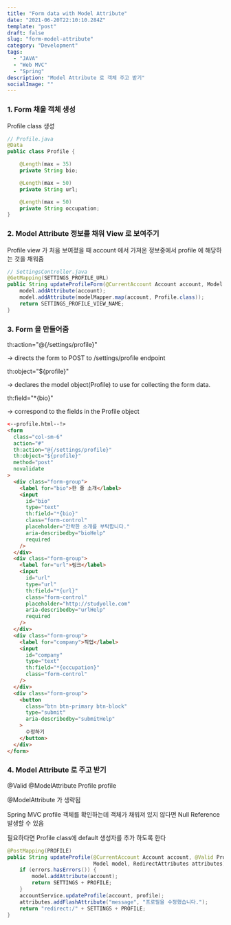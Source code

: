 ```yaml
---
title: "Form data with Model Attribute"
date: "2021-06-20T22:10:10.284Z"
template: "post"
draft: false
slug: "form-model-attribute"
category: "Development"
tags:
  - "JAVA"
  - "Web MVC"
  - "Spring"
description: "Model Attribute 로 객체 주고 받기"
socialImage: ""
---
```


### 1. Form 채울 객체 생성

Profile class 생성

```java
// Profile.java
@Data
public class Profile {

    @Length(max = 35)
    private String bio;

    @Length(max = 50)
    private String url;

    @Length(max = 50)
    private String occupation;
}
```

### 2. Model Attribute 정보를 채워 View 로 보여주기

Profile view 가 처음 보여졌을 때 account 에서 가져온 정보중에서 profile 에 해당하는 것을 채워줌

```java
// SettingsController.java
@GetMapping(SETTINGS_PROFILE_URL)
public String updateProfileForm(@CurrentAccount Account account, Model model) {
    model.addAttribute(account);
    model.addAttribute(modelMapper.map(account, Profile.class));
    return SETTINGS_PROFILE_VIEW_NAME;
}
```

### 3. Form 을 만들어줌

th:action="@{/settings/profile}"

→ directs the form to POST to /settings/profile endpoint

th:object="${profile}"

→ declares the model object(Profile) to use for collecting the form data.

th:field="\*{bio}"

→ correspond to the fields in the Profile object

```html
<--profile.html--!>
<form
  class="col-sm-6"
  action="#"
  th:action="@{/settings/profile}"
  th:object="${profile}"
  method="post"
  novalidate
>
  <div class="form-group">
    <label for="bio">한 줄 소개</label>
    <input
      id="bio"
      type="text"
      th:field="*{bio}"
      class="form-control"
      placeholder="간략한 소개를 부탁합니다."
      aria-describedby="bioHelp"
      required
    />
  </div>
  <div class="form-group">
    <label for="url">링크</label>
    <input
      id="url"
      type="url"
      th:field="*{url}"
      class="form-control"
      placeholder="http://studyolle.com"
      aria-describedby="urlHelp"
      required
    />
  </div>
  <div class="form-group">
    <label for="company">직업</label>
    <input
      id="company"
      type="text"
      th:field="*{occupation}"
      class="form-control"
    />
  </div>
  <div class="form-group">
    <button
      class="btn btn-primary btn-block"
      type="submit"
      aria-describedby="submitHelp"
    >
      수정하기
    </button>
  </div>
</form>
```

### 4. Model Attribute 로 주고 받기

@Valid @ModelAttribute Profile profile

@ModelAttribute 가 생략됨

Spring MVC profile 객체를 확인하는데 객체가 채워져 있지 않다면 Null Reference 발생할 수 있음

필요하다면 Profile class에 default 생성자를 추가 하도록 한다

```java
@PostMapping(PROFILE)
public String updateProfile(@CurrentAccount Account account, @Valid Profile profile, Errors errors,
                            Model model, RedirectAttributes attributes) {
    if (errors.hasErrors()) {
        model.addAttribute(account);
        return SETTINGS + PROFILE;
    }
    accountService.updateProfile(account, profile);
    attributes.addFlashAttribute("message", "프로필을 수정했습니다.");
    return "redirect:/" + SETTINGS + PROFILE;
}
```
